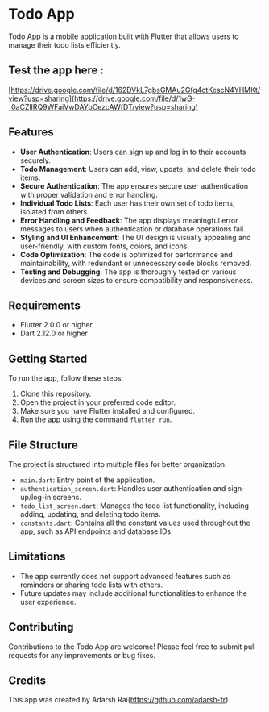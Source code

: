 # Todo App

Todo App is a mobile application built with Flutter that allows users to manage their todo lists efficiently.

## Test the app here : 
[https://drive.google.com/file/d/162DVkL7gbsGMAu2Gfg4ctKescN4YHMKt/view?usp=sharing](https://drive.google.com/file/d/1wG-_0aCZlIRQ9WFaiVwDAYpCezcAWfDT/view?usp=sharing)

## Features
- **User Authentication**: Users can sign up and log in to their accounts securely.
- **Todo Management**: Users can add, view, update, and delete their todo items.
- **Secure Authentication**: The app ensures secure user authentication with proper validation and error handling.
- **Individual Todo Lists**: Each user has their own set of todo items, isolated from others.
- **Error Handling and Feedback**: The app displays meaningful error messages to users when authentication or database operations fail.
- **Styling and UI Enhancement**: The UI design is visually appealing and user-friendly, with custom fonts, colors, and icons.
- **Code Optimization**: The code is optimized for performance and maintainability, with redundant or unnecessary code blocks removed.
- **Testing and Debugging**: The app is thoroughly tested on various devices and screen sizes to ensure compatibility and responsiveness.

## Requirements
- Flutter 2.0.0 or higher
- Dart 2.12.0 or higher

## Getting Started
To run the app, follow these steps:
1. Clone this repository.
2. Open the project in your preferred code editor.
3. Make sure you have Flutter installed and configured.
4. Run the app using the command `flutter run`.

## File Structure
The project is structured into multiple files for better organization:
- `main.dart`: Entry point of the application.
- `authentication_screen.dart`: Handles user authentication and sign-up/log-in screens.
- `todo_list_screen.dart`: Manages the todo list functionality, including adding, updating, and deleting todo items.
- `constants.dart`: Contains all the constant values used throughout the app, such as API endpoints and database IDs.

## Limitations
- The app currently does not support advanced features such as reminders or sharing todo lists with others.
- Future updates may include additional functionalities to enhance the user experience.

## Contributing
Contributions to the Todo App are welcome! Please feel free to submit pull requests for any improvements or bug fixes.

## Credits
This app was created by Adarsh Rai(https://github.com/adarsh-fr).
